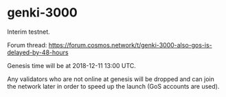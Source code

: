 # genki-3000

Interim testnet.

Forum thread: https://forum.cosmos.network/t/genki-3000-also-gos-is-delayed-by-48-hours

Genesis time will be at 2018-12-11 13:00 UTC. 

Any validators who are not online at genesis will be dropped and can join the
network later in order to speed up the launch (GoS accounts are used).

